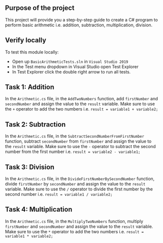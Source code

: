 ## Purpose of the project
This project will provide you a step-by-step guide to create a C# program to perform basic arithmetic i.e. addition, subtraction, multiplication, division.

## Verify locally
To test this module locally:
* Open up `BasicArithmeticTests.sln` in `Visual Studio 2019`
* In the Test menu dropdown in Visual Studio open Test Explorer
* In Test Explorer click the double right arrow to run all tests.

## Task 1: Addition
In the `Arithmetic.cs` file, in the `AddTwoNumbers` function, add `firstNumber` and `secondNumber` and assign the value to the `result` variable.
Make sure to use the `+` operator to add the two numbers i.e. `result = variable1 + variable2;`

## Task 2: Subtraction
In the `Arithmetic.cs` file, in the `SubtractSecondNumberFromFirstNumber` function, subtract `secondNumber` from `firstNumber` and assign the value to the `result` variable.
Make sure to use the `-` operator to subtract the second number from the first number i.e. `result = variable2 - variable1;`

## Task 3: Division
In the `Arithmetic.cs` file, in the `DivideFirstNumberBySecondNumber` function, divide `firstNumber` by `secondNumber` and assign the value to the `result` variable.
Make sure to use the `/` operator to divide the first number by the second number i.e. `result = variable1 / variable2;`

## Task 4: Multiplication
In the `Arithmetic.cs` file, in the `MultiplyTwoNumbers` function, multiply `firstNumber` and `secondNumber` and assign the value to the `result` variable.
Make sure to use the `*` operator to add the two numbers i.e. `result = variable1 * variable2;`

